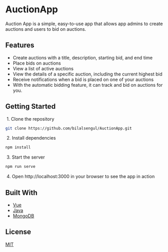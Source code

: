 
# AuctionApp
 Auction App is a simple, easy-to-use app that allows app admins to create auctions and users to bid on auctions.

## Features
- Create auctions with a title, description, starting bid, and end time
- Place bids on auctions
- View a list of active auctions
- View the details of a specific auction, including the current highest bid
- Receive notifications when a bid is placed on one of your auctions
- With the automatic bidding feature, it can track and bid on auctions for you. 

## Getting Started
&nbsp;1. Clone the repository

```bash
git clone https://github.com/bilalsengul/AuctionApp.git
```

&nbsp;2. Install dependencies


```bash
npm install
```
&nbsp;3. Start the server

```bash
npm run serve
```

&nbsp;4. Open http://localhost:3000 in your browser to see the app in action

## Built With
- [Vue](https://vuejs.org/)
- [Java](https://www.java.com/)
- [MongoDB](https://www.mongodb.com/)



    


## License

[MIT](https://choosealicense.com/licenses/mit/)
